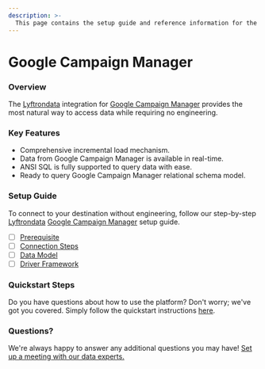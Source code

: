 ```yaml
---
description: >-
  This page contains the setup guide and reference information for the Google Campaign Manager source connector.
---
```


# Google Campaign Manager

### Overview

The [Lyftrondata](https://www.lyftrondata.com/) integration for [Google Campaign Manager](None) provides the most natural way to access data while requiring no engineering.

### Key Features

* Comprehensive incremental load mechanism.
* Data from Google Campaign Manager is available in real-time.&#x20;
* ANSI SQL is fully supported to query data with ease.
* Ready to query Google Campaign Manager relational schema model.

### Setup Guide

To connect to your destination without engineering, follow our step-by-step [Lyftrondata](https://www.lyftrondata.com/)  [Google Campaign Manager](None) setup guide.

* [ ] [Prerequisite](prerequisite.md)
* [ ] [Connection Steps](connection-steps.md)
* [ ] [Data Model](data-model/erd.md)
* [ ] [Driver Framework](driver-framework/)

### Quickstart Steps

Do you have questions about how to use the platform? Don't worry; we've got you covered. Simply follow the quickstart instructions [here](../README.md).

### Questions? <a href="#questions" id="questions"></a>

We're always happy to answer any additional questions you may have! [Set up a meeting with our data experts.](https://www.lyftrondata.com/book-a-meeting/)

